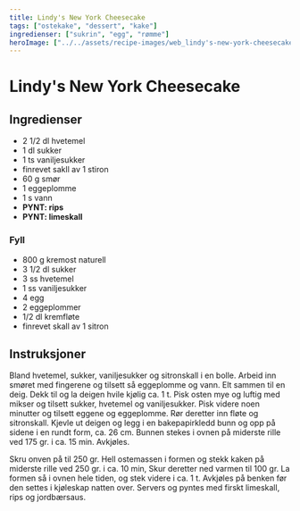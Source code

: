 ```yaml
---
title: Lindy's New York Cheesecake
tags: ["ostekake", "dessert", "kake"]
ingredienser: ["sukrin", "egg", "rømme"]
heroImage: ["../../assets/recipe-images/web_lindy's-new-york-cheesecake.jpg"]
---
```


# Lindy's New York Cheesecake

## Ingredienser

- 2 1/2 dl hvetemel
- 1 dl sukker
- 1 ts vaniljesukker
- finrevet sakll av 1 stiron
- 60 g smør
- 1 eggeplomme
- 1 s vann
- **PYNT: rips**
- **PYNT: limeskall**

### Fyll

- 800 g kremost naturell
- 3 1/2 dl sukker
- 3 ss hvetemel
- 1 ss vaniljesukker
- 4 egg
- 2 eggeplommer
- 1/2 dl kremfløte
- finrevet skall av 1 sitron

## Instruksjoner

Bland hvetemel, sukker, vaniljesukker og sitronskall i en bolle. Arbeid inn smøret med fingerene og tilsett så eggeplomme og vann. Elt sammen til en deig. Dekk til og la deigen hvile kjølig ca. 1 t. Pisk osten mye og luftig med mikser og tilsett sukker, hvetemel og vaniljesukker. Pisk videre noen minutter og tilsett eggene og eggeplomme. Rør deretter inn fløte og sitronskall. Kjevle ut deigen og legg i en bakepapirkledd bunn og opp på sidene i en rundt form, ca. 26 cm. Bunnen stekes i ovnen på miderste rille ved 175 gr. i ca. 15 min. Avkjøles.

Skru onven på til 250 gr. Hell ostemassen i formen og stekk kaken på miderste rille ved 250 gr. i ca. 10 min, Skur deretter ned varmen til 100 gr. La formen så i ovnen hele tiden, og stek videre i ca. 1 t. Avkjøles på benken før den settes i kjøleskap natten over. Servers og pyntes med firskt limeskall, rips og jordbærsaus.
